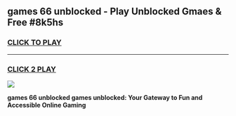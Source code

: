 
## games 66 unblocked - Play Unblocked Gmaes & Free #8k5hs
<h3>
<a href="https://news.freeplayer.one?title=games_66_unblocked&ref=03M">CLICK TO PLAY</a></h3>
<hr>

<h3>
<a href="https://news.freeplayer.one?title=games_66_unblocked&ref=03M">CLICK 2 PLAY</a>
  
</h3>

<a href="https://news.freeplayer.one?title=games_66_unblocked&ref=03M"><img src="https://clearcache.store/games.png"></a>


**games 66 unblocked games unblocked: Your Gateway to Fun and Accessible Online Gaming**
